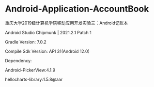 # Android-Application-AccountBook
重庆大学2019级计算机学院移动应用开发实验三：Android记账本

Android Studio Chipmunk | 2021.2.1 Patch 1

Gradle Version: 7.0.2

Compile Sdk Version: API 31(Android 12.0)

Dependency:

Android-PickerView:4.1.9

hellocharts-library:1.5.8@aar
